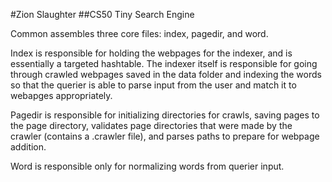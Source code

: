 #Zion Slaughter
##CS50 Tiny Search Engine

Common assembles three core files: index, pagedir, and word.

Index is responsible for holding the webpages for the indexer, and is
essentially a targeted hashtable. The indexer itself is responsible for
going through crawled webpages saved in the data folder and indexing the words
so that the querier is able to parse input from the user and match it to webapges
appropriately.

Pagedir is responsible for initializing directories for crawls, saving pages to
the page directory, validates page directories that were made by the crawler (contains
a .crawler file), and parses paths to prepare for webpage addition.

Word is responsible only for normalizing words from querier input.